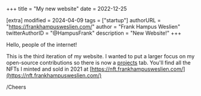 +++
title = "My new website"
date = 2022-12-25

[extra]
modified = 2024-04-09
tags = ["startup"]
authorURL = "https://frankhampusweslien.com/"
author = "Frank Hampus Weslien"
twitterAuthorID = "@HampusFrank"
description = "New Website!"
+++

Hello, people of the internet!

This is the third iteration of my website.
I wanted to put a larger focus on my open-source contributions so there is now
a [projects](/projects) tab. You'll find all the NFTs I minted and sold in 2021 at
[https://nft.frankhampusweslien.com/](https://nft.frankhampusweslien.com/)

/Cheers

